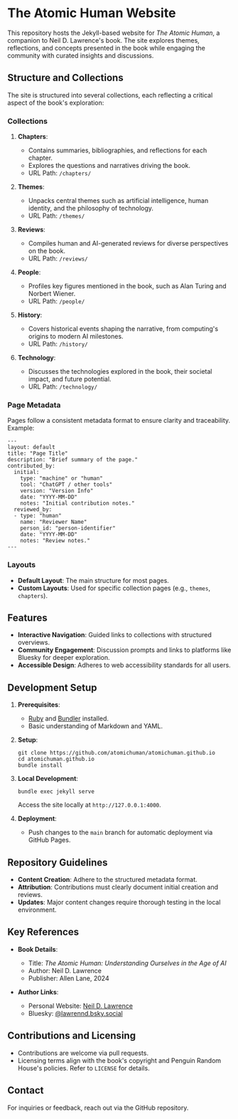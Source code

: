 # The Atomic Human Website

This repository hosts the Jekyll-based website for *The Atomic Human*, a companion to Neil D. Lawrence's book. The site explores themes, reflections, and concepts presented in the book while engaging the community with curated insights and discussions.

## Structure and Collections

The site is structured into several collections, each reflecting a critical aspect of the book's exploration:

### Collections

1. **Chapters**:  
   - Contains summaries, bibliographies, and reflections for each chapter.  
   - Explores the questions and narratives driving the book.  
   - URL Path: `/chapters/`

2. **Themes**:  
   - Unpacks central themes such as artificial intelligence, human identity, and the philosophy of technology.  
   - URL Path: `/themes/`

3. **Reviews**:  
   - Compiles human and AI-generated reviews for diverse perspectives on the book.  
   - URL Path: `/reviews/`

4. **People**:  
   - Profiles key figures mentioned in the book, such as Alan Turing and Norbert Wiener.  
   - URL Path: `/people/`

5. **History**:  
   - Covers historical events shaping the narrative, from computing's origins to modern AI milestones.  
   - URL Path: `/history/`

6. **Technology**:  
   - Discusses the technologies explored in the book, their societal impact, and future potential.  
   - URL Path: `/technology/`

### Page Metadata

Pages follow a consistent metadata format to ensure clarity and traceability. Example:

```
---
layout: default
title: "Page Title"
description: "Brief summary of the page."
contributed_by:
  initial:
    type: "machine" or "human"
    tool: "ChatGPT / other tools"
    version: "Version Info"
    date: "YYYY-MM-DD"
    notes: "Initial contribution notes."
  reviewed_by:
  - type: "human"
    name: "Reviewer Name"
    person_id: "person-identifier"
    date: "YYYY-MM-DD"
    notes: "Review notes."
---
```

### Layouts

- **Default Layout**: The main structure for most pages.  
- **Custom Layouts**: Used for specific collection pages (e.g., `themes`, `chapters`).

## Features

- **Interactive Navigation**: Guided links to collections with structured overviews.  
- **Community Engagement**: Discussion prompts and links to platforms like Bluesky for deeper exploration.  
- **Accessible Design**: Adheres to web accessibility standards for all users.

## Development Setup

1. **Prerequisites**:
   - [Ruby](https://www.ruby-lang.org) and [Bundler](https://bundler.io/) installed.  
   - Basic understanding of Markdown and YAML.

2. **Setup**:
   ```
   git clone https://github.com/atomichuman/atomichuman.github.io
   cd atomichuman.github.io
   bundle install
   ```

3. **Local Development**:
   ```
   bundle exec jekyll serve
   ```
   Access the site locally at `http://127.0.0.1:4000`.

4. **Deployment**:
   - Push changes to the `main` branch for automatic deployment via GitHub Pages.

## Repository Guidelines

- **Content Creation**: Adhere to the structured metadata format.  
- **Attribution**: Contributions must clearly document initial creation and reviews.  
- **Updates**: Major content changes require thorough testing in the local environment.

## Key References

- **Book Details**:
  - Title: *The Atomic Human: Understanding Ourselves in the Age of AI*  
  - Author: Neil D. Lawrence  
  - Publisher: Allen Lane, 2024

- **Author Links**:
  - Personal Website: [Neil D. Lawrence](https://www.lawrennd.com)  
  - Bluesky: [@lawrennd.bsky.social](https://bsky.app/profile/lawrennd.bsky.social)

## Contributions and Licensing

- Contributions are welcome via pull requests.  
- Licensing terms align with the book's copyright and Penguin Random House's policies. Refer to `LICENSE` for details.

## Contact

For inquiries or feedback, reach out via the GitHub repository.

